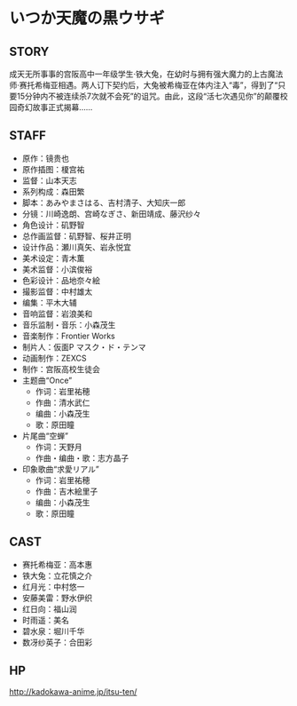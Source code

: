 # いつか天魔の黒ウサギ

## STORY

成天无所事事的宫阪高中一年级学生·铁大兔，在幼时与拥有强大魔力的上古魔法师·赛托希梅亚相遇。两人订下契约后，大兔被希梅亚在体内注入“毒”，得到了“只要15分钟内不被连续杀7次就不会死”的诅咒。由此，这段“活七次遇见你”的颠覆校园奇幻故事正式揭幕……

## STAFF

- 原作：镜贵也
- 原作插图：榎宫祐
- 监督：山本天志
- 系列构成：森田繁
- 脚本：あみやまさはる、吉村清子、大知庆一郎
- 分镜：川崎逸朗、宫崎なぎさ、新田靖成、藤沢纱々
- 角色设计：矶野智
- 总作画监督：矶野智、桜井正明
- 设计作品：瀬川真矢、岩永悦宜
- 美术设定：青木薫
- 美术监督：小滨俊裕
- 色彩设计：品地奈々絵
- 撮影监督：中村雄太
- 编集：平木大辅
- 音响监督：岩浪美和
- 音乐监制・音乐：小森茂生
- 音楽制作：Frontier Works
- 制片人：仮面P マスク・ド・テンマ
- 动画制作：ZEXCS
- 制作：宫阪高校生徒会
- 主题曲“Once”
    - 作词：岩里祐穂
    - 作曲：清水武仁
    - 编曲：小森茂生
    - 歌：原田瞳
- 片尾曲“空蝉”
    - 作词：天野月
    - 作曲・编曲・歌：志方晶子
- 印象歌曲“求愛リアル”
    - 作词：岩里祐穂
    - 作曲：吉木絵里子
    - 编曲：小森茂生
    - 歌：原田瞳

## CAST

- 赛托希梅亚：高本惠
- 铁大兔：立花慎之介
- 红月光：中村悠一
- 安藤美雷：野水伊织
- 红日向：福山润
- 时雨遥：美名
- 碧水泉：堀川千华
- 数冴纱英子：合田彩

## HP

http://kadokawa-anime.jp/itsu-ten/
